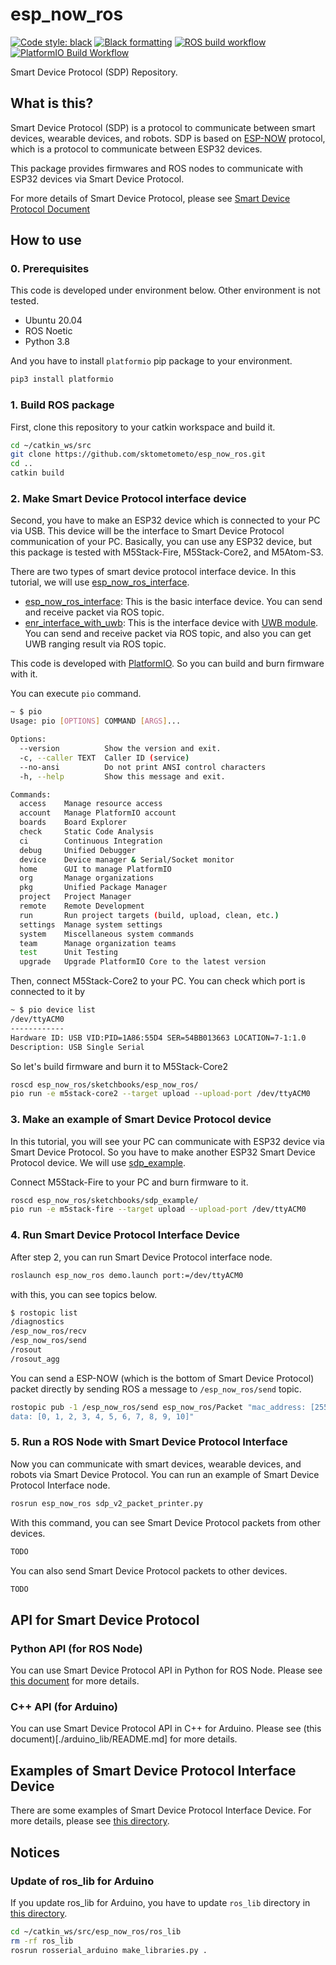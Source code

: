 # esp_now_ros

[![Code style: black](https://img.shields.io/badge/code%20style-black-000000.svg)](https://github.com/psf/black)
[![Black formatting](https://github.com/sktometometo/esp_now_ros/actions/workflows/python_black.yml/badge.svg)](https://github.com/sktometometo/esp_now_ros/actions/workflows/python_black.yml)
[![ROS build workflow](https://github.com/sktometometo/esp_now_ros/actions/workflows/catkin_build.yml/badge.svg)](https://github.com/sktometometo/esp_now_ros/actions/workflows/catkin_build.yml)
[![PlatformIO Build Workflow](https://github.com/sktometometo/esp_now_ros/actions/workflows/platformio.yml/badge.svg)](https://github.com/sktometometo/esp_now_ros/actions/workflows/platformio.yml)

Smart Device Protocol (SDP) Repository.

## What is this?

Smart Device Protocol (SDP) is a protocol to communicate between smart devices, wearable devices, and robots.
SDP is based on [ESP-NOW](https://docs.espressif.com/projects/esp-idf/en/latest/esp32/api-reference/network/esp_now.html) protocol, which is a protocol to communicate between ESP32 devices.

This package provides firmwares and ROS nodes to communicate with ESP32 devices via Smart Device Protocol.

For more details of Smart Device Protocol, please see [Smart Device Protocol Document](./docs/sdp.md)

## How to use

### 0. Prerequisites

This code is developed under environment below. Other environment is not tested.

- Ubuntu 20.04
- ROS Noetic
- Python 3.8

And you have to install `platformio` pip package to your environment.
  
  ```bash
  pip3 install platformio
  ```

### 1. Build ROS package

First, clone this repository to your catkin workspace and build it.

  ```bash
  cd ~/catkin_ws/src
  git clone https://github.com/sktometometo/esp_now_ros.git
  cd ..
  catkin build
  ```

### 2. Make Smart Device Protocol interface device

Second, you have to make an ESP32 device which is connected to your PC via USB.
This device will be the interface to Smart Device Protocol communication of your PC.
Basically, you can use any ESP32 device, but this package is tested with M5Stack-Fire, M5Stack-Core2, and M5Atom-S3.

There are two types of smart device protocol interface device. In this tutorial, we will use [esp_now_ros_interface](./sketchbooks/esp_now_ros/).

- [esp_now_ros_interface](./sketchbooks/esp_now_ros/): This is the basic interface device. You can send and receive packet via ROS topic.
- [enr_interface_with_uwb](./sketchbooks/enr_interface_with_uwb/): This is the interface device with [UWB module](https://shop.m5stack.com/products/ultra-wideband-uwb-unit-indoor-positioning-module-dw1000). You can send and receive packet via ROS topic, and also you can get UWB ranging result via ROS topic.

This code is developed with [PlatformIO](https://platformio.org/). So you can build and burn firmware with it.

You can execute `pio` command.

  ```bash
  ~ $ pio
  Usage: pio [OPTIONS] COMMAND [ARGS]...

  Options:
    --version          Show the version and exit.
    -c, --caller TEXT  Caller ID (service)
    --no-ansi          Do not print ANSI control characters
    -h, --help         Show this message and exit.

  Commands:
    access    Manage resource access
    account   Manage PlatformIO account
    boards    Board Explorer
    check     Static Code Analysis
    ci        Continuous Integration
    debug     Unified Debugger
    device    Device manager & Serial/Socket monitor
    home      GUI to manage PlatformIO
    org       Manage organizations
    pkg       Unified Package Manager
    project   Project Manager
    remote    Remote Development
    run       Run project targets (build, upload, clean, etc.)
    settings  Manage system settings
    system    Miscellaneous system commands
    team      Manage organization teams
    test      Unit Testing
    upgrade   Upgrade PlatformIO Core to the latest version
  ```

Then, connect M5Stack-Core2 to your PC. You can check which port is connected to it by

  ```bash
  ~ $ pio device list
  /dev/ttyACM0
  ------------
  Hardware ID: USB VID:PID=1A86:55D4 SER=54BB013663 LOCATION=7-1:1.0
  Description: USB Single Serial
  ```

So let's build firmware and burn it to M5Stack-Core2

  ```bash
  roscd esp_now_ros/sketchbooks/esp_now_ros/
  pio run -e m5stack-core2 --target upload --upload-port /dev/ttyACM0
  ```

### 3. Make an example of Smart Device Protocol device

In this tutorial, you will see your PC can communicate with ESP32 device via Smart Device Protocol. So you have to make another ESP32 Smart Device Protocol device.
We will use [sdp_example](./sketchbooks/sdp_example/).

Connect M5Stack-Fire to your PC and burn firmware to it.

  ```bash
  roscd esp_now_ros/sketchbooks/sdp_example/
  pio run -e m5stack-fire --target upload --upload-port /dev/ttyACM0
  ```
  
### 4. Run Smart Device Protocol Interface Device

After step 2, you can run Smart Device Protocol interface node.

  ```bash
  roslaunch esp_now_ros demo.launch port:=/dev/ttyACM0
  ```

with this, you can see topics below.

  ```bash
  $ rostopic list
  /diagnostics
  /esp_now_ros/recv
  /esp_now_ros/send
  /rosout
  /rosout_agg
  ```

You can send a ESP-NOW (which is the bottom of Smart Device Protocol) packet directly by sending ROS a message to `/esp_now_ros/send` topic.

  ```bash
  rostopic pub -1 /esp_now_ros/send esp_now_ros/Packet "mac_address: [255, 255, 255, 255, 255, 255]
  data: [0, 1, 2, 3, 4, 5, 6, 7, 8, 9, 10]"
  ```

### 5. Run a ROS Node with Smart Device Protocol Interface

Now you can communicate with smart devices, wearable devices, and robots via Smart Device Protocol.
You can run an example of Smart Device Protocol Interface node.

  ```bash
  rosrun esp_now_ros sdp_v2_packet_printer.py
  ```

With this command, you can see Smart Device Protocol packets from other devices.

  ```bash
  TODO
  ```

You can also send Smart Device Protocol packets to other devices.

  ```bash
  TODO
  ```

## API for Smart Device Protocol

### Python API (for ROS Node)

You can use Smart Device Protocol API in Python for ROS Node. Please see [this document](./docs/python.md) for more details.

### C++ API (for Arduino)

You can use Smart Device Protocol API in C++ for Arduino. Please see (this document)[./arduino_lib/README.md] for more details.

## Examples of Smart Device Protocol Interface Device

There are some examples of Smart Device Protocol Interface Device. For more details, please see [this directory](./sketchbooks/).

## Notices

### Update of ros_lib for Arduino

If you update ros_lib for Arduino, you have to update `ros_lib` directory in [this directory](./ros_lib/).

  ```bash
  cd ~/catkin_ws/src/esp_now_ros/ros_lib
  rm -rf ros_lib
  rosrun rosserial_arduino make_libraries.py .
  ```